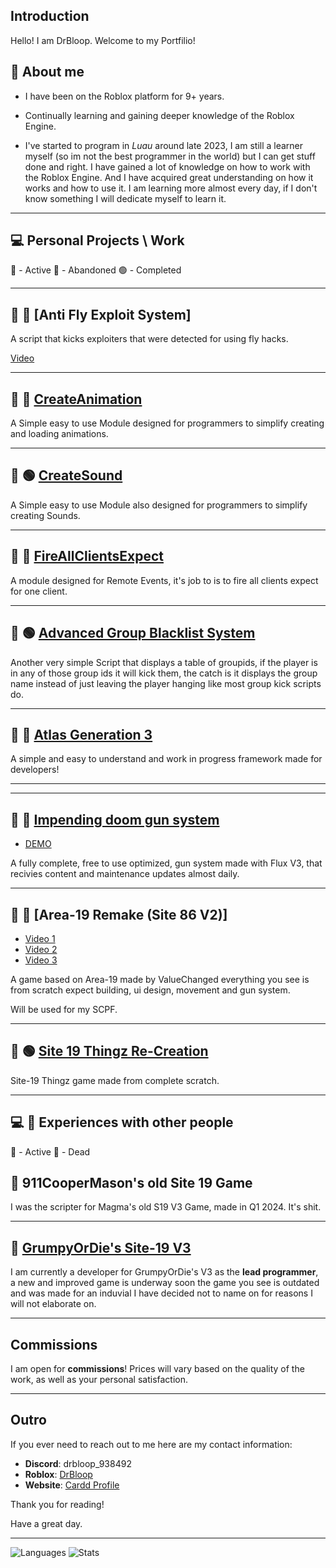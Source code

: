 ## Introduction

Hello! I am DrBloop. Welcome to my Portfilio!

## 🚀 **About me**
* I have been on the Roblox platform for 9+ years.

* Continually learning and gaining deeper knowledge of the Roblox Engine.

* I've started to program in *Luau* around late 2023, I am still a learner myself (so im not the best programmer in the world) but I can get stuff done and right. I have gained a lot of knowledge on how to work with the Roblox Engine. And I have acquired great understanding on how it works and how to use it. I am learning more almost every day, if I don't know something I will dedicate myself to learn it.

-------------------------------------------

## 💻 **Personal Projects \ Work**
🔵 - Active  🔴 - Abandoned 🟢 - Completed

-------------------------------------------


## 🔧 🔴 **[Anti Fly Exploit System]**
A script that kicks exploiters that were detected for using fly hacks.

[Video](https://www.youtube.com/watch?v=VIreAThaemY)

-------------------------------------------


## 🔧 🔴 [CreateAnimation](https://create.roblox.com/store/asset/102193088515667/CreateAnimation)

A Simple easy to use Module designed for programmers to simplify creating and loading animations.

-------------------------------------------


## 🔧 🟢 [CreateSound](https://create.roblox.com/store/asset/82748303737235/CreateAudio)

A Simple easy to use Module also designed for programmers to simplify creating Sounds.

-------------------------------------------


## 🔧 🔴 [FireAllClientsExpect](https://create.roblox.com/store/asset/93621962059280/Fire-all-clients-expect)

A module designed for Remote Events, it's job to is to fire all clients expect for one client.

-------------------------------------------


## 🔧 🟢 [Advanced Group Blacklist System](https://create.roblox.com/store/asset/114108967250738/Advanced-Group-blacklist-kick-system)

Another very simple Script that displays a table of groupids, if the player is in any of those group ids it will kick them, the catch is it displays the group name instead of just leaving the player hanging like most group kick scripts do.

-------------------------------------------

## 🔧 🔵 [Atlas Generation 3](https://github.com/SCPFBluesky/Atlas-Generation-3)

A simple and easy to understand and work in progress framework made for developers!

-------------------------------------------

-------------------------------------------


## 🔫 🔵  [Impending doom gun system](https://github.com/SCPFBluesky/Bloop-s-GunSystemV2)
- [DEMO](https://www.youtube.com/watch?v=fIpUHjrXHLk&feature=youtu.be)

A fully complete, free to use optimized, gun system made with Flux V3, that recivies content and maintenance updates almost daily.

-------------------------------------------


## 🔧 🔴 [Area-19 Remake (Site 86 V2)]
- [Video 1](https://www.youtube.com/watch?v=nzD2Q3PIFbI)
- [Video 2](https://www.youtube.com/watch?v=AXAlpk9A520)
- [Video 3](https://www.youtube.com/watch?v=NLlI3ymm0qM)  

A game based on Area-19 made by ValueChanged everything you see is from scratch expect building, ui design, movement and gun system.

Will be used for my SCPF.

-------------------------------------------


## 🔧 🟢 [Site 19 Thingz Re-Creation](https://www.roblox.com/games/130369840628269/oh-no)
Site-19 Thingz game made from complete scratch.

-------------------------------------------

## 💻 👥 **Experiences with other people**

🔵 - Active  🔴 - Dead

## 🔴 911CooperMason's old Site 19 Game
I was the scripter for Magma's old S19 V3 Game, made in Q1 2024. It's shit.

-------------------------------------------


## 🔵 [GrumpyOrDie's Site-19 V3](https://www.roblox.com/games/111707657275253/S-C-P-Site-19-Roleplay-V-3-0-2-3)

I am currently a developer for GrumpyOrDie's V3 as the **lead programmer**, a new and improved game is underway soon the game you see is outdated and was made for an induvial I have decided not to name on for reasons I will not elaborate on.

-------------------------------------------



## Commissions
I am open for **commissions**! Prices will vary based on the quality of the work, as well as your personal satisfaction.

-------------------------------------------


## Outro
If you ever need to reach out to me here are my contact information:

- **Discord**: drbloop_938492  
- **Roblox**: [DrBloop](https://www.roblox.com/users/3166859533/profile)  
- **Website**: [Cardd Profile](https://iamliterallydrbloop.carrd.co/)

Thank you for reading!

Have a great day.

-------------------------------------------


![Languages](https://github-readme-stats.vercel.app/api/top-langs/?username=SCPFBluesky&show_icons=true&theme=radical)
![Stats](https://github-readme-stats.vercel.app/api?username=SCPFBluesky&show_icons=true&theme=radical)
